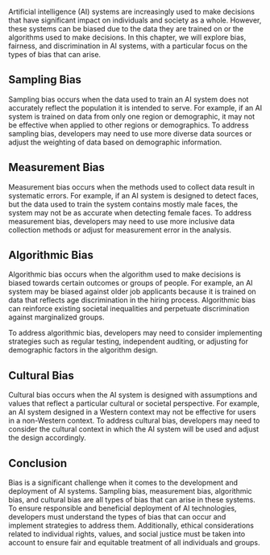 

Artificial intelligence (AI) systems are increasingly used to make decisions that have significant impact on individuals and society as a whole. However, these systems can be biased due to the data they are trained on or the algorithms used to make decisions. In this chapter, we will explore bias, fairness, and discrimination in AI systems, with a particular focus on the types of bias that can arise.

Sampling Bias
-------------

Sampling bias occurs when the data used to train an AI system does not accurately reflect the population it is intended to serve. For example, if an AI system is trained on data from only one region or demographic, it may not be effective when applied to other regions or demographics. To address sampling bias, developers may need to use more diverse data sources or adjust the weighting of data based on demographic information.

Measurement Bias
----------------

Measurement bias occurs when the methods used to collect data result in systematic errors. For example, if an AI system is designed to detect faces, but the data used to train the system contains mostly male faces, the system may not be as accurate when detecting female faces. To address measurement bias, developers may need to use more inclusive data collection methods or adjust for measurement error in the analysis.

Algorithmic Bias
----------------

Algorithmic bias occurs when the algorithm used to make decisions is biased towards certain outcomes or groups of people. For example, an AI system may be biased against older job applicants because it is trained on data that reflects age discrimination in the hiring process. Algorithmic bias can reinforce existing societal inequalities and perpetuate discrimination against marginalized groups.

To address algorithmic bias, developers may need to consider implementing strategies such as regular testing, independent auditing, or adjusting for demographic factors in the algorithm design.

Cultural Bias
-------------

Cultural bias occurs when the AI system is designed with assumptions and values that reflect a particular cultural or societal perspective. For example, an AI system designed in a Western context may not be effective for users in a non-Western context. To address cultural bias, developers may need to consider the cultural context in which the AI system will be used and adjust the design accordingly.

Conclusion
----------

Bias is a significant challenge when it comes to the development and deployment of AI systems. Sampling bias, measurement bias, algorithmic bias, and cultural bias are all types of bias that can arise in these systems. To ensure responsible and beneficial deployment of AI technologies, developers must understand the types of bias that can occur and implement strategies to address them. Additionally, ethical considerations related to individual rights, values, and social justice must be taken into account to ensure fair and equitable treatment of all individuals and groups.
